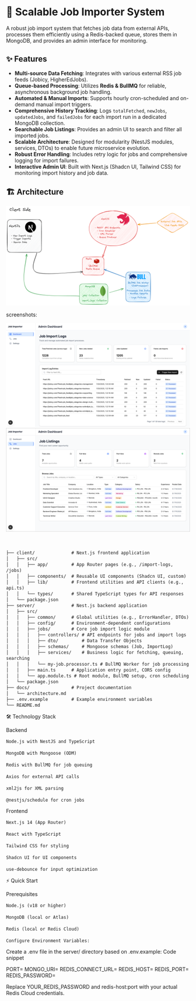 # 🚀 Scalable Job Importer System

A robust job import system that fetches job data from external APIs, processes them efficiently using a Redis-backed queue, stores them in MongoDB, and provides an admin interface for monitoring.

## ✨ Features

-   **Multi-source Data Fetching**: Integrates with various external RSS job feeds (Jobicy, HigherEdJobs).
-   **Queue-based Processing**: Utilizes **Redis & BullMQ** for reliable, asynchronous background job handling.
-   **Automated & Manual Imports**: Supports hourly cron-scheduled and on-demand manual import triggers.
-   **Comprehensive History Tracking**: Logs `totalFetched`, `newJobs`, `updatedJobs`, and `failedJobs` for each import run in a dedicated MongoDB collection.
-   **Searchable Job Listings**: Provides an admin UI to search and filter all imported jobs.
-   **Scalable Architecture**: Designed for modularity (NestJS modules, services, DTOs) to enable future microservice evolution.
-   **Robust Error Handling**: Includes retry logic for jobs and comprehensive logging for import failures.
-   **Interactive Admin UI**: Built with Next.js (Shadcn UI, Tailwind CSS) for monitoring import history and job data.

## 🏗️ Architecture
![System Architecture Diagram](docs/architecture.png)

screenshots: 

![Screen_1](image_1.png)
![Screen_2](image_2.png)
```


├── client/              # Next.js frontend application
│   ├── src/
│   │   ├── app/         # App Router pages (e.g., /import-logs, /jobs)
│   │   ├── components/  # Reusable UI components (Shadcn UI, custom)
│   │   ├── lib/         # Frontend utilities and API clients (e.g., api.ts)
│   │   └── types/       # Shared TypeScript types for API responses
│   └── package.json
├── server/              # Nest.js backend application
│   ├── src/
│   │   ├── common/      # Global utilities (e.g., ErrorHandler, DTOs)
│   │   ├── config/      # Environment-dependent configurations
│   │   ├── jobs/        # Core job import logic module
│   │   │   ├── controllers/ # API endpoints for jobs and import logs
│   │   │   ├── dto/         # Data Transfer Objects
│   │   │   ├── schemas/     # Mongoose schemas (Job, ImportLog)
│   │   │   ├── services/    # Business logic for fetching, queuing, searching
│   │   │   └── my-job.processor.ts # BullMQ Worker for job processing
│   │   ├── main.ts      # Application entry point, CORS config
│   │   └── app.module.ts # Root module, BullMQ setup, cron scheduling
│   └── package.json
├── docs/                # Project documentation
│   └── architecture.md
├── .env.example         # Example environment variables
└── README.md
```
🛠️ Technology Stack

Backend

    Node.js with NestJS and TypeScript

    MongoDB with Mongoose (ODM)

    Redis with BullMQ for job queuing

    Axios for external API calls

    xml2js for XML parsing

    @nestjs/schedule for cron jobs

Frontend

    Next.js 14 (App Router)

    React with TypeScript

    Tailwind CSS for styling

    Shadcn UI for UI components

    use-debounce for input optimization

⚡ Quick Start

Prerequisites

    Node.js (v18 or higher)

    MongoDB (local or Atlas)

    Redis (local or Redis Cloud)

    Configure Environment Variables:
Create a .env file in the server/ directory based on .env.example:
Code snippet

PORT=
MONGO_URI=
REDIS_CONNECT_URL=
REDIS_HOST=
REDIS_PORT=
REDIS_PASSWORD=

Replace YOUR_REDIS_PASSWORD and redis-host:port with your actual Redis Cloud credentials.